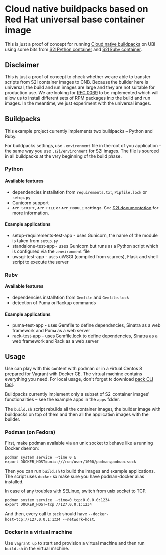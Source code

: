 # Cloud native buildpacks based on Red Hat universal base container image

This is just a proof of concept for running [Cloud native buildpacks](https://buildpacks.io/) on UBI using some bits from [S2I Python container](https://github.com/sclorg/s2i-python-container) and [S2I Ruby container](https://github.com/sclorg/s2i-ruby-container).

## Disclaimer

This is just a proof of concept to check whether we are able to transfer scripts from S2I container images to CNB. Because the builder here is universal, the build and run images are large and they are not suitable for production use. We are looking for [RFC 0069](https://github.com/buildpacks/rfcs/blob/main/text/0069-stack-buildpacks.md) to be implemented which will allow us to install different sets of RPM packages into the build and run images. In the meantime, we just experiment with the universal images.

## Buildpacks

This example project currently implements two buildpacks – Python and Ruby.

For buildpacks settings, use `.environment` file in the root of you application – the same way you use `.s2i/environment` for S2I images. The file is sourced in all buildpacks at the very beginning of the build phase.

### Python

#### Available features

* dependencies installation from `requirements.txt`, `Pipfile.lock` or `setup.py`
* Gunicorn support
* `APP_SCRIPT`, `APP_FILE` or `APP_MODULE` settings. See [S2I documentation](https://github.com/sclorg/s2i-python-container/tree/master/3.6#environment-variables) for more information.

#### Example applications

* setup-requirements-test-app - uses Gunicorn, the name of the module is taken from `setup.py`
* standalone-test-app - uses Gunicorn but runs as a Python script which is configured via the `.environment` file
* uwsgi-test-app - uses uWSGI (compiled from sources), Flask and shell script to execute the server

### Ruby

#### Available features

* dependencies installation from `Gemfile` and `Gemfile.lock`
* detection of Puma or Rackup commands

#### Example applications

* puma-test-app - uses Gemfile to define dependencies, Sinatra as a web framework and Puma as a web server 
* rack-test-app - uses Gemfile.lock to define dependencies,  Sinatra as a web framework and Rack as a web server

## Usage

Use can play with this content with podman or in a virtual Centos 8 prepared for Vagrant with Docker CE. The virtual machine contains everything you need. For local usage, don't forget to download [pack CLI tool](https://github.com/buildpacks/pack).

Buildpacks currently implement only a subset of S2I container images' functionalities – see the example apps in the `apps` folder.

The `build.sh` script rebuilds all the container images, the builder image with buildpacks on top of them and then all the application images with the builder. 

### Podman (on Fedora)

First, make podman available via an unix socket to behave like a running Docker daemon:

```
podman system service --time 0 &
export DOCKER_HOST=unix:///run/user/1000/podman/podman.sock
```

Then you can run `build.sh` to build the images and example applications. The script uses `docker` so make sure you have podman-docker alias installed.

In case of any troubles with SELinux, switch from unix socket to TCP.

```
podman system service --time=0 tcp:0.0.0.0:1234
export DOCKER_HOST=tcp://127.0.0.1:1234
```

And then, every call to `pack` should have `--docker-host=tcp://127.0.0.1:1234 --network=host`.

### Docker in a virtual machine

Use `vagrant up` to start and provision a virtual machine and then run `build.sh` in the virtual machine.
